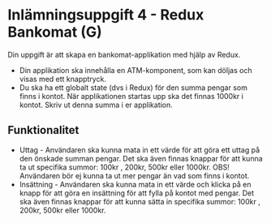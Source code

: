 # Inlämningsuppgift 4 - Redux Bankomat (G)

Din uppgift är att skapa en bankomat-applikation med hjälp av Redux.

* Din applikation ska innehålla en ATM-komponent, som kan döljas och visas med ett knapptryck.
* Du ska ha ett globalt state (dvs i Redux) för den summa pengar som finns i kontot. När applikationen startas upp ska det finnas 1000kr i kontot. Skriv ut denna summa i er applikation.

## Funktionalitet

* Uttag - Användaren ska kunna mata in ett värde för att göra ett uttag på den önskade summan pengar. Det ska även finnas knappar för att kunna ta ut specifika summor: 100kr , 200kr, 500kr eller 1000kr. OBS! Användaren bör ej kunna ta ut mer pengar än vad som finns i kontot.
* Insättning - Användaren ska kunna mata in ett värde och klicka på en knapp för att göra en insättning för att fylla på kontot med pengar. Det ska även finnas knappar för att kunna sätta in specifika summor: 100kr , 200kr, 500kr eller 1000kr.
